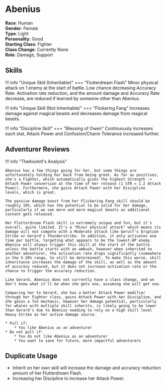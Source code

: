 # Abenius

**Race**: Human  
**Gender**: Female  
**Type**: Light  
**Personality**: Good  
**Starting Class**: Fighter  
**Class Change**: Currently None  
**Role**: Damage, Support

## Skills

!!! info "Unique Skill (Inheritable)"
    === "Flutterdream Flash"
        Minor physical attack on 1 enemy at the start of battle. Low chance decreasing Accuracy Rate. Activation rate reduction, and the amount damage and Accuracy Rate decrease, are reduced if learned by someone other than Abenius.

!!! info "Unique Skill (Not Inheritable)"
    === "Flickering Fang"
        Increases damage against magical beasts and decreases damage from magical beasts.

!!! info "Discipline Skill"
    === "Blessing of Owen"
    Continuously increases each stat, Attack Power and Confusion/Charm Tolerance increased further.

## Adventurer Reviews

!!! info "TheAxolotl's Analysis"

    Abenius has a few things going for her, but some things are unfortunately holding her back from being great. As far as positives, she's a Fighter, which automatically gives the highest Strength -> Attack Power conversion at the time of her release (1 STR = 1.2 Attack Power). Furthermore, she gains Attack Power with her Discipline levels, which is great.

    The passive damage boost from her Flickering Fang skill should be roughly 10%, which has the potential to be solid for her damage, particularly if we see more and more magical beasts as additional content gets released.
    
    Her Flutterdream Flash skill is extremely unique and fun, but it's overall, quite limited. It's a "Minor physical attack" which means its damage will not compete with a Moderate attack like Gerulf's Eruption Strike or Gerard's Thunderstrike. In addition, it only activates one time per battle, targeting what appears to be the lowest-HP enemy. Abenius will always trigger this skill at the start of the battle unless the battle starts with an ambush, however when inherited to another adventurer, the activation rate drops significantly (somewhere in the 5-20% range, to still be determined). To make this worse, skill inheritance increases the damage of the skill, as well as the amount of accuracy reduced, but it does not increase activation rate or the chance to trigger the accuracy reduction.

    Like Gerard, Abenius does not currently have a class change, and we don't know what it'll be when she gets one, assuming she will get one.

    Comparing her to Gerard, she has a better Attack Power modifier through her Fighter class, gains Attack Power with her Discipline, and she gains a fun mechanic, however her damage potential, particularly for whales with multiple skill inherits, is likely going to be lower than Gerard's due to Abenius needing to rely on a high skill level Heavy Strike as her active damage source.

    * Pull if:
        * You like Abenius as an adventurer
    * Do not pull if:
        * You do not like Abenius as an adventurer
        * You want to save for future, more impactful adventurers
    
## Duplicate Usage

* Inherit on her own skill will increase the damage and accuracy reduction amount of her Flutterdream Flash.
* Increasing her Discipline to increase her Attack Power.